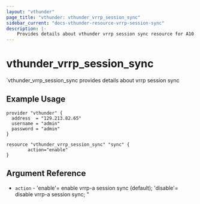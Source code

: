 ```yaml
---
layout: "vthunder"
page_title: "vthunder: vthunder_vrrp_session_sync"
sidebar_current: "docs-vthunder-resource-vrrp-session-sync"
description: |-
    Provides details about vthunder vrrp session sync resource for A10
---
```


# vthunder\_vrrp\_session\_sync

`vthunder_vrrp_session_sync provides details about vrrp session sync
## Example Usage


```hcl
provider "vthunder" {
  address  = "129.213.82.65"
  username = "admin"
  password = "admin"
}

resource "vthunder_vrrp_session_sync" "sync" {
		action="enable"
}
```

## Argument Reference

* `action` - 'enable'= enable vrrp-a session sync (default); 'disable'= disable vrrp-a session sync; "



